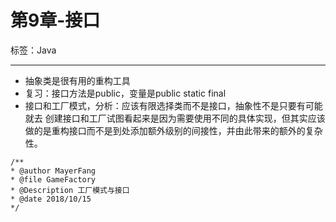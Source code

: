 # 第9章-接口

标签：Java

---

- 抽象类是很有用的重构工具
- 复习：接口方法是public，变量是public static final
- 接口和工厂模式，分析：应该有限选择类而不是接口，抽象性不是只要有可能就去 创建接口和工厂试图看起来是因为需要使用不同的具体实现，但其实应该做的是重构接口而不是到处添加额外级别的间接性，并由此带来的额外的复杂性。
 ```
 /**
 * @author MayerFang
 * @file GameFactory
 * @Description 工厂模式与接口
 * @date 2018/10/15
 */

 ```